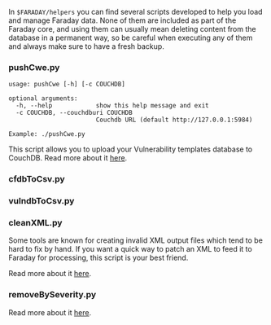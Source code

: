 In ```$FARADAY/helpers``` you can find several scripts developed to help you load and manage Faraday data. None of them are included as part of the Faraday core, and using them can usually mean deleting content from the database in a permanent way, so be careful when executing any of them and always make sure to have a fresh backup.

### pushCwe.py

```
usage: pushCwe [-h] [-c COUCHDB]

optional arguments:
  -h, --help            show this help message and exit
  -c COUCHDB, --couchdburi COUCHDB
                        Couchdb URL (default http://127.0.0.1:5984)

Example: ./pushCwe.py
```

This script allows you to upload your Vulnerability templates database to CouchDB. Read more about it [here](https://github.com/infobyte/faraday/wiki/Vulnerabilities-Database).

### cfdbToCsv.py
### vulndbToCsv.py
### cleanXML.py

Some tools are known for creating invalid XML output files which tend to be hard to fix by hand. If you want a quick way to patch an XML to feed it to Faraday for processing, this script is your best friend.

Read more about it [here](https://github.com/infobyte/faraday/wiki/troubleshooting#import).

### removeBySeverity.py

Read more about it [here](https://github.com/infobyte/faraday/wiki/troubleshooting).